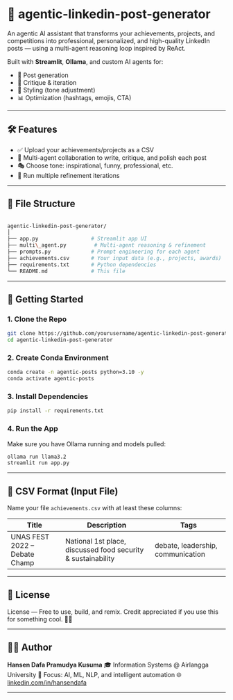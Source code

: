 
# 🤖 agentic-linkedin-post-generator

An agentic AI assistant that transforms your achievements, projects, and competitions into professional, personalized, and high-quality LinkedIn posts — using a multi-agent reasoning loop inspired by ReAct.

Built with **Streamlit**, **Ollama**, and custom AI agents for:
- 🧠 Post generation
- 🧐 Critique & iteration
- 🎨 Styling (tone adjustment)
- 📊 Optimization (hashtags, emojis, CTA)

---

## 🛠 Features

- ✅ Upload your achievements/projects as a CSV
- 🤖 Multi-agent collaboration to write, critique, and polish each post
- 🎭 Choose tone: inspirational, funny, professional, etc.
- 🔁 Run multiple refinement iterations

---

## 📁 File Structure

```bash

agentic-linkedin-post-generator/
│
├── app.py                 # Streamlit app UI
├── multi\_agent.py         # Multi-agent reasoning & refinement
├── prompts.py             # Prompt engineering for each agent
├── achievements.csv       # Your input data (e.g., projects, awards)
├── requirements.txt       # Python dependencies
└── README.md              # This file

```

---

## 🧪 Getting Started

### 1. Clone the Repo

```bash
git clone https://github.com/yourusername/agentic-linkedin-post-generator.git
cd agentic-linkedin-post-generator
```

### 2. Create Conda Environment

```bash
conda create -n agentic-posts python=3.10 -y
conda activate agentic-posts
```

### 3. Install Dependencies

```bash
pip install -r requirements.txt
```

### 4. Run the App

Make sure you have Ollama running and models pulled:

```bash
ollama run llama3.2
streamlit run app.py
```

---

## 📄 CSV Format (Input File)

Name your file `achievements.csv` with at least these columns:

| Title                         | Description                                                  | Tags                              |
| ----------------------------- | ------------------------------------------------------------ | --------------------------------- |
| UNAS FEST 2022 – Debate Champ | National 1st place, discussed food security & sustainability | debate, leadership, communication |

---

## 📜 License

License — Free to use, build, and remix.
Credit appreciated if you use this for something cool. 🧠✨

---

## 🙋‍♂️ Author

**Hansen Dafa Pramudya Kusuma**
🎓 Information Systems @ Airlangga University
🔬 Focus: AI, ML, NLP, and intelligent automation
🌐 [linkedin.com/in/hansendafa](https://linkedin.com/in/hansendafa)

---